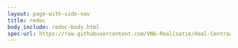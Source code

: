 ```yaml
---
layout: page-with-side-nav
title: redoc
body_include: redoc-body.html
spec-url: https://raw.githubusercontent.com/VNG-Realisatie/Haal-Centraal-WOZ-bevragen/master/specificatie/genereervariant/openapi.yaml
---
```

<redoc spec-url='{{ page.spec-url}}'></redoc>
